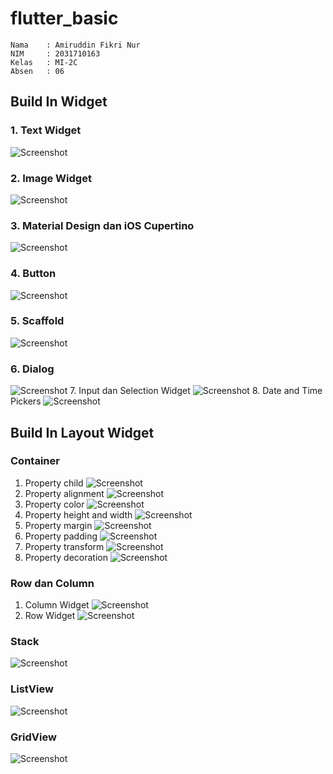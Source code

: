 # flutter_basic

    Nama    : Amiruddin Fikri Nur
    NIM     : 2031710163
    Kelas   : MI-2C
    Absen   : 06

## Build In Widget
### 1. Text Widget
![Screenshot](img/1_widgetText.PNG)
### 2. Image Widget
![Screenshot](img/2_widgetImage.PNG)
### 3. Material Design dan iOS Cupertino
![Screenshot](img/3_cupertino.PNG)
### 4. Button
![Screenshot](img/4_button.PNG)
### 5. Scaffold
![Screenshot](img/5_scaffold.PNG)
### 6. Dialog
![Screenshot](img/6_dialog.PNG)
7. Input dan Selection Widget
![Screenshot](img/7_inputselection.PNG)
8. Date and Time Pickers
![Screenshot](img/8_datetimepicker.PNG)

## Build In Layout Widget
### Container 
1. Property child
![Screenshot](img/9_containerchild.PNG)
2. Property alignment
![Screenshot](img/10_containeralignment.PNG)
3. Property color
![Screenshot](img/11_containercolor.PNG)
4. Property height and width
![Screenshot](img/12_containerwidthheight.PNG)
5. Property margin
![Screenshot](img/13_containermargin.PNG)
6. Property padding
![Screenshot](img/14_containerpadding.PNG)
7. Property transform
![Screenshot](img/15_containertransform.PNG)
8. Property decoration
![Screenshot](img/16_containerdecoration.PNG)

### Row dan Column
1. Column Widget
![Screenshot](img/17_columnwidget.PNG)
2. Row Widget
![Screenshot](img/18_rowwidget.PNG)

### Stack
![Screenshot](img/19_stack.PNG)
### ListView
![Screenshot](img/20_listview.PNG)
### GridView
![Screenshot](img/21_gridview.PNG)